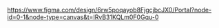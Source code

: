https://www.figma.com/design/6rw5poqayob8FjgcjbcJX0/Portal?node-id=0-1&node-type=canvas&t=IRvB31KQLm0F0Gqu-0
